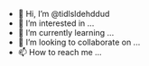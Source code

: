 - 👋 Hi, I’m @tidlsldehddud
- 👀 I’m interested in ...
- 🌱 I’m currently learning ...
- 💞️ I’m looking to collaborate on ...
- 📫 How to reach me ...

<!---
tidlsldehddud/tidlsldehddud is a ✨ special ✨ repository because its `README.md` (this file) appears on your GitHub profile.
You can click the Preview link to take a look at your changes.
--->
